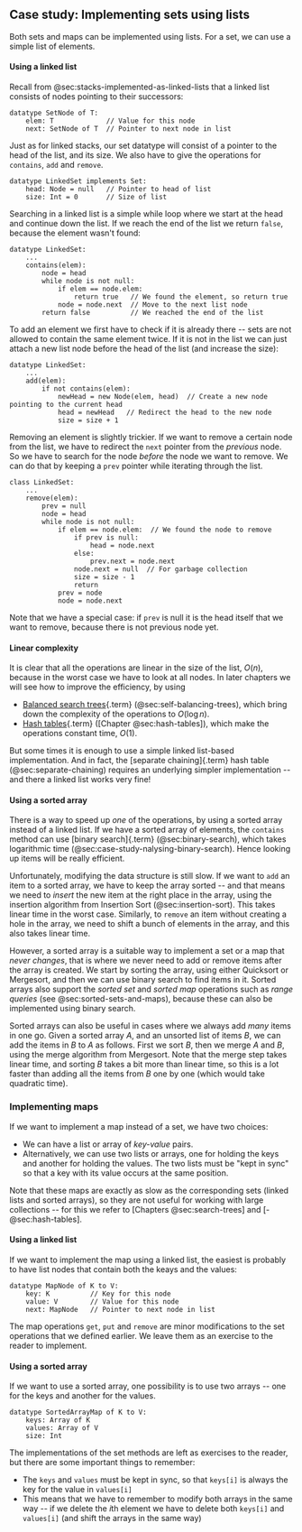 
## Case study: Implementing sets using lists

<!-- ### Implementing sets -->

Both sets and maps can be implemented using lists.
For a set, we can use a simple list of elements.

#### Using a linked list

Recall from @sec:stacks-implemented-as-linked-lists that a linked list consists of nodes pointing to their successors:

    datatype SetNode of T:
        elem: T             // Value for this node
        next: SetNode of T  // Pointer to next node in list

Just as for linked stacks, our set datatype will consist of a pointer to the head of the list, and its size.
We also have to give the operations for `contains`, `add` and `remove`.

    datatype LinkedSet implements Set:
        head: Node = null   // Pointer to head of list
        size: Int = 0       // Size of list

Searching in a linked list is a simple while loop where we start at the head and continue down the list.
If we reach the end of the list we return `false`, because the element wasn't found:

    datatype LinkedSet:
        ...
        contains(elem):
            node = head
            while node is not null:
                if elem == node.elem:
                    return true   // We found the element, so return true
                node = node.next  // Move to the next list node
            return false          // We reached the end of the list

To add an element we first have to check if it is already there -- sets are not allowed to contain the same element twice.
If it is not in the list we can just attach a new list node before the head of the list (and increase the size):

    datatype LinkedSet:
        ...
        add(elem):
            if not contains(elem):
                newHead = new Node(elem, head)  // Create a new node pointing to the current head
                head = newHead   // Redirect the head to the new node
                size = size + 1

Removing an element is slightly trickier.
If we want to remove a certain node from the list, we have to redirect the `next` pointer from the *previous* node.
So we have to search for the node *before* the node we want to remove.
We can do that by keeping a `prev` pointer while iterating through the list.

    class LinkedSet:
        ...
        remove(elem):
            prev = null
            node = head
            while node is not null:
                if elem == node.elem:  // We found the node to remove
                    if prev is null:
                        head = node.next
                    else:
                        prev.next = node.next
                    node.next = null  // For garbage collection
                    size = size - 1
                    return
                prev = node
                node = node.next

Note that we have a special case:
if `prev` is null it is the head itself that we want to remove, because there is not previous node yet.

#### Linear complexity

It is clear that all the operations are linear in the size of the list, $O(n)$, because in the worst case we have to look at all nodes.
In later chapters we will see how to improve the efficiency, by using

-   [Balanced search trees](#balanced-tree){.term} (@sec:self-balancing-trees), which bring down
    the complexity of the operations to $O(\log n)$.
-   [Hash tables](#hash-table){.term} ([Chapter @sec:hash-tables]), which make
    the operations constant time, $O(1)$.

But some times it is enough to use a simple linked list-based implementation.
And in fact, the [separate chaining]{.term} hash table (@sec:separate-chaining)
requires an underlying simpler implementation -- and there a linked list works very fine!

#### Using a sorted array

There is a way to speed up *one* of the operations, by using a sorted array instead of a linked list.
If we have a sorted array of elements, the `contains` method can use
[binary search]{.term} (@sec:binary-search), which takes logarithmic time
(@sec:case-study-nalysing-binary-search).
Hence looking up items will be really efficient.

Unfortunately, modifying the data structure is still slow.
If we want to `add` an item to a sorted array, we have to keep the array sorted -- and that means we need to *insert* the new item at the right place in the array, using the insertion algorithm from Insertion Sort (@sec:insertion-sort).
This takes linear time in the worst case.
Similarly, to `remove` an item without creating a hole in the array, we need to shift a bunch of elements in the array, and this also takes linear time.

However, a sorted array is a suitable way to implement a set or a map that *never
changes*, that is where we never need to add or remove items after the
array is created. We start by sorting the array, using either Quicksort
or Mergesort, and then we can use binary search to find items in it.
Sorted arrays also support the *sorted set* and *sorted map* operations
such as *range queries* (see @sec:sorted-sets-and-maps), because these can also be implemented using binary search.

Sorted arrays can also be useful in cases where we always add *many*
items in one go. Given a sorted array $A$, and an unsorted list of items
$B$, we can add the items in $B$ to $A$ as follows. First we sort $B$,
then we merge $A$ and $B$, using the merge algorithm from Mergesort.
Note that the merge step takes linear time, and sorting $B$ takes a bit
more than linear time, so this is a lot faster than adding all the items
from $B$ one by one (which would take quadratic time).

### Implementing maps

If we want to implement a map instead of a set, we have two choices:

-   We can have a list or array of *key-value* pairs.
-   Alternatively, we can use two lists or arrays, one for holding the keys and another for holding the values.
    The two lists must be "kept in sync" so that a key with its value occurs at the same position.

Note that these maps are exactly as slow as the corresponding sets (linked lists and sorted arrays), so they are not useful for working with large collections -- for this we refer to [Chapters @sec:search-trees] and [-@sec:hash-tables].

#### Using a linked list

If we want to implement the map using a linked list, the easiest is probably to have list nodes that contain both the keays and the values:

    datatype MapNode of K to V:
        key: K          // Key for this node
        value: V        // Value for this node
        next: MapNode   // Pointer to next node in list

The map operations `get`, `put` and `remove` are minor modifications to the set operations that we defined earlier.
We leave them as an exercise to the reader to implement.

#### Using a sorted array

If we want to use a sorted array, one possibility is to use two arrays -- one for the keys and another for the values.

    datatype SortedArrayMap of K to V:
        keys: Array of K
        values: Array of V
        size: Int

The implementations of the set methods are left as exercises to the reader, but there are some important things to remember:

- The `keys` and `values` must be kept in sync, so that `keys[i]` is always the key for the value in `values[i]`
- This means that we have to remember to modify both arrays in the same way -- if we delete the $i$th element we have to delete both `keys[i]` and `values[i]` (and shift the arrays in the same way)


